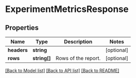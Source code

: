 # ExperimentMetricsResponse

## Properties
Name | Type | Description | Notes
------------ | ------------- | ------------- | -------------
**headers** | **string** |  | [optional] 
**rows** | **string[]** | Rows of the report. | [optional] 

[[Back to Model list]](../../README.md#documentation-for-models) [[Back to API list]](../../README.md#documentation-for-api-endpoints) [[Back to README]](../../README.md)


